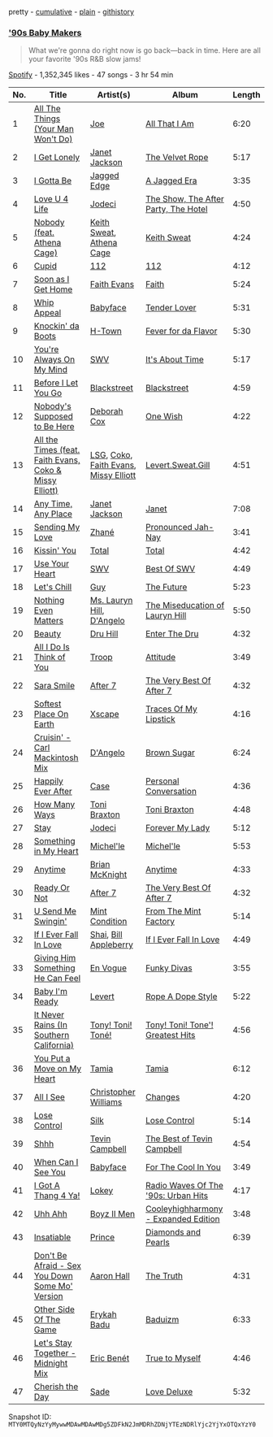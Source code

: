 pretty - [cumulative](/playlists/cumulative/37i9dQZF1DWVEvzGeX3eRs.md) - [plain](/playlists/plain/37i9dQZF1DWVEvzGeX3eRs) - [githistory](https://github.githistory.xyz/mackorone/spotify-playlist-archive/blob/main/playlists/plain/37i9dQZF1DWVEvzGeX3eRs)

### ['90s Baby Makers](https://open.spotify.com/playlist/37i9dQZF1DWVEvzGeX3eRs)

> What we're gonna do right now is go back—back in time\. Here are all your favorite '90s R&B slow jams!

[Spotify](https://open.spotify.com/user/spotify) - 1,352,345 likes - 47 songs - 3 hr 54 min

| No. | Title | Artist(s) | Album | Length |
|---|---|---|---|---|
| 1 | [All The Things \(Your Man Won't Do\)](https://open.spotify.com/track/3UGNdLrhhsK0SY9gNqe8TT) | [Joe](https://open.spotify.com/artist/3zTOe1BtyTkwNvYZOxXktX) | [All That I Am](https://open.spotify.com/album/7Kb0pU8LBYOoI6hoj7ajHJ) | 6:20 |
| 2 | [I Get Lonely](https://open.spotify.com/track/5xLDmkobOw674TLTBBmnuN) | [Janet Jackson](https://open.spotify.com/artist/4qwGe91Bz9K2T8jXTZ815W) | [The Velvet Rope](https://open.spotify.com/album/6ZANEjETQ9L9pjBuvOAhCQ) | 5:17 |
| 3 | [I Gotta Be](https://open.spotify.com/track/5nS5mDWAyce9gjD8crHcZX) | [Jagged Edge](https://open.spotify.com/artist/7Aq8lpLMSt1Zxu56pe9bmp) | [A Jagged Era](https://open.spotify.com/album/71V8liHaRbtSZ2ZGkjcqZB) | 3:35 |
| 4 | [Love U 4 Life](https://open.spotify.com/track/02D9uD9WQb834Lb54xCvDS) | [Jodeci](https://open.spotify.com/artist/1eNkUXHPaXyuyC8NAgzykK) | [The Show, The After Party, The Hotel](https://open.spotify.com/album/5tincGtQaRD1QoXAT0PELz) | 4:50 |
| 5 | [Nobody \(feat\. Athena Cage\)](https://open.spotify.com/track/4SF1747p541umnykBp352Q) | [Keith Sweat](https://open.spotify.com/artist/2r09Inibex3C4ZNTUVSG3m), [Athena Cage](https://open.spotify.com/artist/2kqVmaPdvLEcfaT9oibK27) | [Keith Sweat](https://open.spotify.com/album/0BzXvdpUKDEk612hLc6rZV) | 4:24 |
| 6 | [Cupid](https://open.spotify.com/track/3kVIFDE3G89I2RPVkiRaRj) | [112](https://open.spotify.com/artist/7urq0VfqxEYEEiZUkebXT4) | [112](https://open.spotify.com/album/5lSLGYViKHz22S8gEXz9Vc) | 4:12 |
| 7 | [Soon as I Get Home](https://open.spotify.com/track/6SkGfPa77E4giShVbk9N6R) | [Faith Evans](https://open.spotify.com/artist/5NDMothbpdpq2xHqSjrrWn) | [Faith](https://open.spotify.com/album/36G7gDkkRckUGU7lgG6nev) | 5:24 |
| 8 | [Whip Appeal](https://open.spotify.com/track/3KwBXx4v79jKrITc0WBw6H) | [Babyface](https://open.spotify.com/artist/3aVoqlJOYx31lH1gibGDt3) | [Tender Lover](https://open.spotify.com/album/51fAXJ5bMn7DRSunXQ6PMb) | 5:31 |
| 9 | [Knockin' da Boots](https://open.spotify.com/track/6x53SJOV1PAZ8ZUwH4NFXQ) | [H\-Town](https://open.spotify.com/artist/21gGD9dUby5ls0belA1wqZ) | [Fever for da Flavor](https://open.spotify.com/album/1XXRMULRjSHEmWNxk9G1Cd) | 5:30 |
| 10 | [You're Always On My Mind](https://open.spotify.com/track/4zAxfkmJqsaHqFu1YPMS5a) | [SWV](https://open.spotify.com/artist/2NmK5FyrQ18HOPXq1UBzqa) | [It's About Time](https://open.spotify.com/album/2BBrAtWY0c6dPio5b2JYFK) | 5:17 |
| 11 | [Before I Let You Go](https://open.spotify.com/track/2rkVoKVEMuct8SmEIGKzBw) | [Blackstreet](https://open.spotify.com/artist/2P3cjUru4H3fhSXXNxE9kA) | [Blackstreet](https://open.spotify.com/album/26yshjRCAGf1mLJtfTrlsb) | 4:59 |
| 12 | [Nobody's Supposed to Be Here](https://open.spotify.com/track/51QxenFmXlJXUN9mpvxlaL) | [Deborah Cox](https://open.spotify.com/artist/601893mmW5hl1FBOykWZHG) | [One Wish](https://open.spotify.com/album/16FPcGpqQfcvqpCLvZsWWD) | 4:22 |
| 13 | [All the Times \(feat\. Faith Evans, Coko & Missy Elliott\)](https://open.spotify.com/track/0KHHrBbdvuJ6knLxj7dqkw) | [LSG](https://open.spotify.com/artist/1l40tPBtp1bmS1krmINRSD), [Coko](https://open.spotify.com/artist/4DXQx61f5u5Ulazrx2iUks), [Faith Evans](https://open.spotify.com/artist/5NDMothbpdpq2xHqSjrrWn), [Missy Elliott](https://open.spotify.com/artist/2wIVse2owClT7go1WT98tk) | [Levert.Sweat.Gill](https://open.spotify.com/album/3BrZT0UzGMi2qhI5WExT8Y) | 4:51 |
| 14 | [Any Time, Any Place](https://open.spotify.com/track/2yOm4lN7aTygtXanJFNFWU) | [Janet Jackson](https://open.spotify.com/artist/4qwGe91Bz9K2T8jXTZ815W) | [Janet](https://open.spotify.com/album/7qIuZgsMkRuh7rzi4qVcpg) | 7:08 |
| 15 | [Sending My Love](https://open.spotify.com/track/5yMQERKmNx6ajo4qHi1KT2) | [Zhané](https://open.spotify.com/artist/6cjSmkVvMvyE6tCAo1M9Is) | [Pronounced Jah\-Nay](https://open.spotify.com/album/01FqJwpa24Vfb8DI6sZI6B) | 3:41 |
| 16 | [Kissin' You](https://open.spotify.com/track/1e5DTpM1WeggytDXbphivX) | [Total](https://open.spotify.com/artist/1urjDGTd4iBze91Z1W1gu7) | [Total](https://open.spotify.com/album/4uLoT81NWVFx09mkfnGCHb) | 4:42 |
| 17 | [Use Your Heart](https://open.spotify.com/track/5mCQirG6bW3iDN0gpdoxrP) | [SWV](https://open.spotify.com/artist/2NmK5FyrQ18HOPXq1UBzqa) | [Best Of SWV](https://open.spotify.com/album/2QHtc53nHnTTQip9d3VmoP) | 4:49 |
| 18 | [Let's Chill](https://open.spotify.com/track/0BEUswN4YNySo3KRVrAqCq) | [Guy](https://open.spotify.com/artist/2IBPIcSkvQZyoaVfoyZKE8) | [The Future](https://open.spotify.com/album/5b5MEeTdOAJHl5ICZW8QMs) | 5:23 |
| 19 | [Nothing Even Matters](https://open.spotify.com/track/3xhXKRGahWzcXF8rD5gUvd) | [Ms\. Lauryn Hill](https://open.spotify.com/artist/2Mu5NfyYm8n5iTomuKAEHl), [D'Angelo](https://open.spotify.com/artist/336vr2M3Va0FjyvB55lJEd) | [The Miseducation of Lauryn Hill](https://open.spotify.com/album/2Uc0HAF0Cj0LAgyzYZX5e3) | 5:50 |
| 20 | [Beauty](https://open.spotify.com/track/125dAqUSmX1nOG50fBz9vb) | [Dru Hill](https://open.spotify.com/artist/1255GTUKNCLCTvH9ctD4cT) | [Enter The Dru](https://open.spotify.com/album/6L5uROBQ5wy3MOPI334RHE) | 4:32 |
| 21 | [All I Do Is Think of You](https://open.spotify.com/track/4XhrowM5IKGCRrY2HzYBH3) | [Troop](https://open.spotify.com/artist/5r7mGejWrGSxheAYEIfSwI) | [Attitude](https://open.spotify.com/album/7JejBAyNL3oKVt1tNHLosr) | 3:49 |
| 22 | [Sara Smile](https://open.spotify.com/track/0aqVhoenCvorCVcEZEfiLS) | [After 7](https://open.spotify.com/artist/4UPcJIhr5K5fPsm4itqT7E) | [The Very Best Of After 7](https://open.spotify.com/album/5L5q7gpKSLpMXd06AoX1U7) | 4:32 |
| 23 | [Softest Place On Earth](https://open.spotify.com/track/19asXa48FNoDzO8PaQm9MN) | [Xscape](https://open.spotify.com/artist/5z2cHsOmmmWcAPNG1oEhw0) | [Traces Of My Lipstick](https://open.spotify.com/album/2vURwAnzdxnAlocCPmLG95) | 4:16 |
| 24 | [Cruisin' \- Carl Mackintosh Mix](https://open.spotify.com/track/6xYd4zCVeSp80Un2Rl9wDs) | [D'Angelo](https://open.spotify.com/artist/336vr2M3Va0FjyvB55lJEd) | [Brown Sugar](https://open.spotify.com/album/1Owp8VOaFEk4r7zkvGOHmE) | 6:24 |
| 25 | [Happily Ever After](https://open.spotify.com/track/21fXrzSxu2y51Yqf57QycI) | [Case](https://open.spotify.com/artist/5aEWnrN8h3MhuFUPRfaVuy) | [Personal Conversation](https://open.spotify.com/album/3UuOV0067Agbr3L9bE1D9K) | 4:36 |
| 26 | [How Many Ways](https://open.spotify.com/track/4cVWa9vuwfPOukSIZN9012) | [Toni Braxton](https://open.spotify.com/artist/3X458ddYA2YcVWuVIGGOYe) | [Toni Braxton](https://open.spotify.com/album/73ojqvZakvdkBxSg9pyPqz) | 4:48 |
| 27 | [Stay](https://open.spotify.com/track/0JukF7Yf5qF10ntu6lpJ5I) | [Jodeci](https://open.spotify.com/artist/1eNkUXHPaXyuyC8NAgzykK) | [Forever My Lady](https://open.spotify.com/album/2u41wsU4YVTbtOTCapKLe7) | 5:12 |
| 28 | [Something in My Heart](https://open.spotify.com/track/1CrWoWuxupYY1vi1XRdpBX) | [Michel'le](https://open.spotify.com/artist/4D0WfOUqTzqKysXt33VL3j) | [Michel'le](https://open.spotify.com/album/2PngFAB0v6216314TZRcGb) | 5:53 |
| 29 | [Anytime](https://open.spotify.com/track/2gQ3lDcFYa3yFOkaw8PtuO) | [Brian McKnight](https://open.spotify.com/artist/6k0IBR0lU42s2GYpNX7kA9) | [Anytime](https://open.spotify.com/album/7qxIzUF6FoGTu62oeRdNFd) | 4:33 |
| 30 | [Ready Or Not](https://open.spotify.com/track/78fii1y8vrGtn5YtHEnpaN) | [After 7](https://open.spotify.com/artist/4UPcJIhr5K5fPsm4itqT7E) | [The Very Best Of After 7](https://open.spotify.com/album/5L5q7gpKSLpMXd06AoX1U7) | 4:32 |
| 31 | [U Send Me Swingin'](https://open.spotify.com/track/1mC7u32zemMLC1mVOU02Pm) | [Mint Condition](https://open.spotify.com/artist/4MT97VeycuegSicrrphisJ) | [From The Mint Factory](https://open.spotify.com/album/7hzFhf3WpRUNM52MVjgCVe) | 5:14 |
| 32 | [If I Ever Fall In Love](https://open.spotify.com/track/0uOPGU4CbYxzFxn6T7sblW) | [Shai](https://open.spotify.com/artist/72y3ZI95ctkQC2O4mjBaU3), [Bill Appleberry](https://open.spotify.com/artist/3XDOHFgZoRPljL3nSeYJtJ) | [If I Ever Fall In Love](https://open.spotify.com/album/1BSzAkEW5ZE2QsBScQgoAb) | 4:49 |
| 33 | [Giving Him Something He Can Feel](https://open.spotify.com/track/4htbAEZWr53J08x3dUv00W) | [En Vogue](https://open.spotify.com/artist/5fikk4h5qbEebqK2Fc6e48) | [Funky Divas](https://open.spotify.com/album/7d2qNq4zap02SoWdvr0caA) | 3:55 |
| 34 | [Baby I'm Ready](https://open.spotify.com/track/3efy0g1He1zJ4B94VMbbBo) | [Levert](https://open.spotify.com/artist/0G7OYsWptjRzVFT1AxP8TS) | [Rope A Dope Style](https://open.spotify.com/album/65gxRNu9BBpc0M1KydPtta) | 5:22 |
| 35 | [It Never Rains \(In Southern California\)](https://open.spotify.com/track/6ygcYdLszK2DJUU7BWuCxx) | [Tony! Toni! Toné!](https://open.spotify.com/artist/7vWlb4pM85jCHvV771qZZW) | [Tony! Toni! Tone'! Greatest Hits](https://open.spotify.com/album/1yoA6HcbdX23c4k0MXNq5g) | 4:56 |
| 36 | [You Put a Move on My Heart](https://open.spotify.com/track/3bhZuw0gZRLEOGeggjWzpP) | [Tamia](https://open.spotify.com/artist/0le01dl1WllSHhjEXRl4in) | [Tamia](https://open.spotify.com/album/3PFEg7sWLEMuS3nyTIguEV) | 6:12 |
| 37 | [All I See](https://open.spotify.com/track/0TEPE1KMWY0satuZIBtuRt) | [Christopher Williams](https://open.spotify.com/artist/27TmRLInIAVyWyU14KlALf) | [Changes](https://open.spotify.com/album/0POYPvGgqNdWX1G3BQBncS) | 4:20 |
| 38 | [Lose Control](https://open.spotify.com/track/2PtwvKN5m8B0HVel2kOdoX) | [Silk](https://open.spotify.com/artist/3wVllS5itPK6rpHwfvNce4) | [Lose Control](https://open.spotify.com/album/1ujRHjYVLKXK7do7CnahUQ) | 5:14 |
| 39 | [Shhh](https://open.spotify.com/track/3xWWs8xnzh3sg7F6KlhfSC) | [Tevin Campbell](https://open.spotify.com/artist/5VfqJBmXcf6ZqXoGij5qTE) | [The Best of Tevin Campbell](https://open.spotify.com/album/3hwPsvBmnFXv5qFueDDUjN) | 4:54 |
| 40 | [When Can I See You](https://open.spotify.com/track/2zItQNJrVrTioXTXWiI2ed) | [Babyface](https://open.spotify.com/artist/3aVoqlJOYx31lH1gibGDt3) | [For The Cool In You](https://open.spotify.com/album/0PkkUYZMtKN25rvrt50EhX) | 3:49 |
| 41 | [I Got A Thang 4 Ya!](https://open.spotify.com/track/4OXAYBy41owXhbOoi932y0) | [Lokey](https://open.spotify.com/artist/4bidFqFLzQ6OBICstJbr05) | [Radio Waves Of The '90s: Urban Hits](https://open.spotify.com/album/6lnkKUssdkeFx4jFng3L6C) | 4:17 |
| 42 | [Uhh Ahh](https://open.spotify.com/track/0MrD47wtvAu6igsy8vqUzN) | [Boyz II Men](https://open.spotify.com/artist/6O74knDqdv3XaWtkII7Xjp) | [Cooleyhighharmony \- Expanded Edition](https://open.spotify.com/album/7JnLsJWNUf50DGZ5JhBgbO) | 3:48 |
| 43 | [Insatiable](https://open.spotify.com/track/2cXdUg5c57C4b2qLCqHAOX) | [Prince](https://open.spotify.com/artist/5a2EaR3hamoenG9rDuVn8j) | [Diamonds and Pearls](https://open.spotify.com/album/0qcgEPOg67XnxGizdAAcGa) | 6:39 |
| 44 | [Don't Be Afraid \- Sex You Down Some Mo' Version](https://open.spotify.com/track/7EgBkZlqWRwvjmyc115LLR) | [Aaron Hall](https://open.spotify.com/artist/772SIFJQiXTCfxncTK1UMn) | [The Truth](https://open.spotify.com/album/16ugx2RULvA4s2HHVEqkDi) | 4:31 |
| 45 | [Other Side Of The Game](https://open.spotify.com/track/6s4xndGKUhW0xXPYvFlwcL) | [Erykah Badu](https://open.spotify.com/artist/7IfculRW2WXyzNQ8djX8WX) | [Baduizm](https://open.spotify.com/album/3qr4pTBWEU1SVf01j6RAx3) | 6:33 |
| 46 | [Let's Stay Together \- Midnight Mix](https://open.spotify.com/track/13fIg7eB5MP9slSQayHhjH) | [Eric Benét](https://open.spotify.com/artist/1kjO72M26jZkv0aaGxJaov) | [True to Myself](https://open.spotify.com/album/0HgmysKc552d8G01TdbUa3) | 4:46 |
| 47 | [Cherish the Day](https://open.spotify.com/track/5ljnOdrl3v8oYC2Llknvna) | [Sade](https://open.spotify.com/artist/47zz7sob9NUcODy0BTDvKx) | [Love Deluxe](https://open.spotify.com/album/6Y8lHGQqTmbE6Hhj1mMCkX) | 5:32 |

Snapshot ID: `MTY0MTQyNzYyMywwMDAwMDAwMDg5ZDFkN2JmMDRhZDNjYTEzNDRlYjc2YjYxOTQxYzY0`